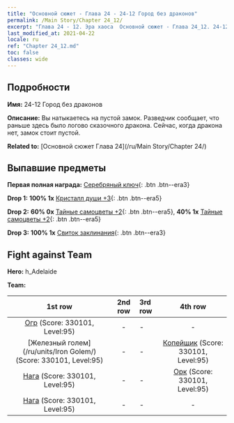 ```yaml
---
title: "Основной сюжет - Глава 24 - 24-12 Город без драконов"
permalink: /Main Story/Chapter 24_12/
excerpt: "Глава 24 - 12. Эра хаоса  Основной сюжет - Глава 24_12. 24-12 Город без драконов"
last_modified_at: 2021-04-22
locale: ru
ref: "Chapter 24_12.md"
toc: false
classes: wide
---
```


## Подробности

 **Имя:** 24-12 Город без драконов

 **Описание:** Вы натыкаетесь на пустой замок. Разведчик сообщает, что раньше здесь было логово сказочного дракона. Сейчас, когда дракона нет, замок стоит пустой.

 **Related to:** [Основной сюжет Глава 24](/ru/Main Story/Chapter 24/)

## Выпавшие предметы

 **Первая полная награда:** [Серебряный ключ](/ItemsRU/con_693/){: .btn .btn--era3}

 **Drop 1:** **100% 1x** [Кристалл души +3](/ItemsRU/mat_87/){: .btn .btn--era5}

 **Drop 2:** **60% 0x** [Тайные самоцветы +2](/ItemsRU/mat_79/){: .btn .btn--era5}, **40% 1x** [Тайные самоцветы +2](/ItemsRU/mat_79/){: .btn .btn--era5}

 **Drop 3:** **100% 1x** [Свиток заклинания](/ItemsRU/con_694/){: .btn .btn--era3}


## Fight against Team
 **Hero:** h_Adelaide

 **Team:**


  | 1st row | 2nd row | 3rd row | 4th row |
  |:----:|:----:|:----|:----:|
  | [Огр](/ru/units/Ogre/) (Score: 330101, Level:95)  | - | - | - |
  | [Железный голем](/ru/units/Iron Golem/) (Score: 330101, Level:95)  | - | - | [Копейщик](/ru/units/Pikeman/) (Score: 330101, Level:95)  |
  | [Нага](/ru/units/Naga/) (Score: 330101, Level:95)  | - | - | [Орк](/ru/units/Orc/) (Score: 330101, Level:95)  |
  | [Нага](/ru/units/Naga/) (Score: 330101, Level:95)  | - | - | - |


